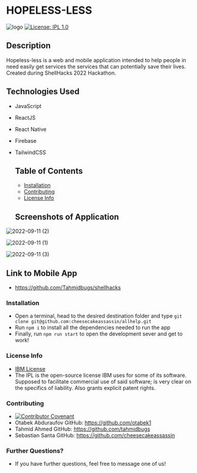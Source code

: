 # HOPELESS-LESS
 ![logo](https://user-images.githubusercontent.com/7333111/189533155-9e905be5-7c10-4277-b985-73f4ad68d919.png)
 [![License: IPL 1.0](https://img.shields.io/badge/License-IPL_1.0-blue.svg)](https://opensource.org/licenses/IPL-1.0)
  ## Description
  
Hopeless-less is a web and mobile application intended to help people in need easily get services the services that can potentially save their lives. Created during ShellHacks 2022 Hackathon.

## Technologies Used

* JavaScript
* ReactJS
* React Native
* Firebase
* TailwindCSS

  ## Table of Contents

  * [Installation](#installation)
  * [Contributing](#contributing)
  * [License Info](#license-info)

  ## Screenshots of Application

![2022-09-11 (2)](https://user-images.githubusercontent.com/7333111/189533237-1c68c5af-19f8-4143-b38a-4e09567ab729.png)

![2022-09-11 (1)](https://user-images.githubusercontent.com/7333111/189526777-9c957bfa-bb57-4507-85c0-f268ab3cf402.png)

![2022-09-11 (3)](https://user-images.githubusercontent.com/7333111/189533325-75d1aa16-8696-4208-b40c-c8276d5d7e81.png)

  ## Link to Mobile App

  * https://github.com/Tahmidbugs/shellhacks

  ### Installation
  
  * Open a terminal, head to the desired destination folder and type ```git clone git@github.com:cheesecakeassassin/allhelp.git```
  * Run ```npm i``` to install all the dependencies needed to run the app
  * Finally, run ```npm run start``` to open the development sever and get to work!

  ### License Info
  * [IBM License](https://opensource.org/licenses/IPL-1.0)
  * The IPL is the open-source license IBM uses for some of its software. Supposed to facilitate commercial use of said software; is very clear on the specifics of liability. Also grants explicit patent rights.
  
  ### Contributing

  * [![Contributor Covenant](https://img.shields.io/badge/Contributor%20Covenant-2.1-4baaaa.svg)](code_of_conduct.md)
  * Otabek Abduraufov GitHub: https://github.com/otabek1
  * Tahmid Ahmed GitHub: https://github.com/tahmidbugs
  * Sebastian Santa GitHub: https://github.com/cheesecakeassassin  

  ### Further Questions?

  * If you have further questions, feel free to message one of us!
